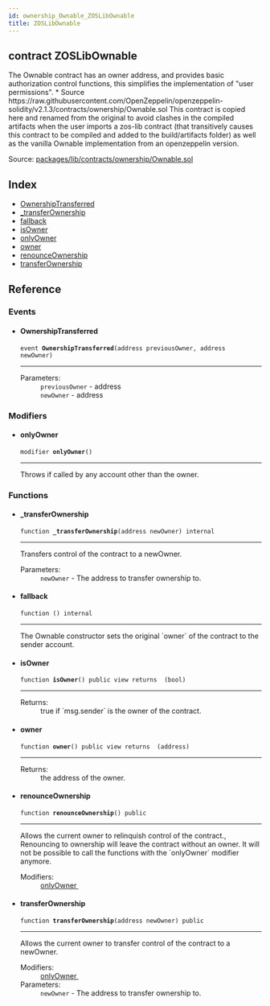 ```yaml
---
id: ownership_Ownable_ZOSLibOwnable
title: ZOSLibOwnable
---
```


<div class="contract-doc"><div class="contract"><h2 class="contract-header"><span class="contract-kind">contract</span> ZOSLibOwnable</h2><p class="description">The Ownable contract has an owner address, and provides basic authorization control functions, this simplifies the implementation of &quot;user permissions&quot;. * Source https://raw.githubusercontent.com/OpenZeppelin/openzeppelin-solidity/v2.1.3/contracts/ownership/Ownable.sol This contract is copied here and renamed from the original to avoid clashes in the compiled artifacts when the user imports a zos-lib contract (that transitively causes this contract to be compiled and added to the build/artifacts folder) as well as the vanilla Ownable implementation from an openzeppelin version.</p><div class="source">Source: <a href="https://github.com/zeppelinos/zos/blob/v2.4.0/packages/lib/contracts/ownership/Ownable.sol" target="_blank">packages/lib/contracts/ownership/Ownable.sol</a></div></div><div class="index"><h2>Index</h2><ul><li><a href="ownership_Ownable_ZOSLibOwnable.html#OwnershipTransferred">OwnershipTransferred</a></li><li><a href="ownership_Ownable_ZOSLibOwnable.html#_transferOwnership">_transferOwnership</a></li><li><a href="ownership_Ownable_ZOSLibOwnable.html#">fallback</a></li><li><a href="ownership_Ownable_ZOSLibOwnable.html#isOwner">isOwner</a></li><li><a href="ownership_Ownable_ZOSLibOwnable.html#onlyOwner">onlyOwner</a></li><li><a href="ownership_Ownable_ZOSLibOwnable.html#owner">owner</a></li><li><a href="ownership_Ownable_ZOSLibOwnable.html#renounceOwnership">renounceOwnership</a></li><li><a href="ownership_Ownable_ZOSLibOwnable.html#transferOwnership">transferOwnership</a></li></ul></div><div class="reference"><h2>Reference</h2><div class="events"><h3>Events</h3><ul><li><div class="item event"><span id="OwnershipTransferred" class="anchor-marker"></span><h4 class="name">OwnershipTransferred</h4><div class="body"><code class="signature">event <strong>OwnershipTransferred</strong><span>(address previousOwner, address newOwner) </span></code><hr/><dl><dt><span class="label-parameters">Parameters:</span></dt><dd><div><code>previousOwner</code> - address</div><div><code>newOwner</code> - address</div></dd></dl></div></div></li></ul></div><div class="modifiers"><h3>Modifiers</h3><ul><li><div class="item modifier"><span id="onlyOwner" class="anchor-marker"></span><h4 class="name">onlyOwner</h4><div class="body"><code class="signature">modifier <strong>onlyOwner</strong><span>() </span></code><hr/><div class="description"><p>Throws if called by any account other than the owner.</p></div></div></div></li></ul></div><div class="functions"><h3>Functions</h3><ul><li><div class="item function"><span id="_transferOwnership" class="anchor-marker"></span><h4 class="name">_transferOwnership</h4><div class="body"><code class="signature">function <strong>_transferOwnership</strong><span>(address newOwner) </span><span>internal </span></code><hr/><div class="description"><p>Transfers control of the contract to a newOwner.</p></div><dl><dt><span class="label-parameters">Parameters:</span></dt><dd><div><code>newOwner</code> - The address to transfer ownership to.</div></dd></dl></div></div></li><li><div class="item function"><span id="fallback" class="anchor-marker"></span><h4 class="name">fallback</h4><div class="body"><code class="signature">function <strong></strong><span>() </span><span>internal </span></code><hr/><div class="description"><p>The Ownable constructor sets the original `owner` of the contract to the sender account.</p></div></div></div></li><li><div class="item function"><span id="isOwner" class="anchor-marker"></span><h4 class="name">isOwner</h4><div class="body"><code class="signature">function <strong>isOwner</strong><span>() </span><span>public </span><span>view </span><span>returns  (bool) </span></code><hr/><dl><dt><span class="label-return">Returns:</span></dt><dd>true if `msg.sender` is the owner of the contract.</dd></dl></div></div></li><li><div class="item function"><span id="owner" class="anchor-marker"></span><h4 class="name">owner</h4><div class="body"><code class="signature">function <strong>owner</strong><span>() </span><span>public </span><span>view </span><span>returns  (address) </span></code><hr/><dl><dt><span class="label-return">Returns:</span></dt><dd>the address of the owner.</dd></dl></div></div></li><li><div class="item function"><span id="renounceOwnership" class="anchor-marker"></span><h4 class="name">renounceOwnership</h4><div class="body"><code class="signature">function <strong>renounceOwnership</strong><span>() </span><span>public </span></code><hr/><div class="description"><p>Allows the current owner to relinquish control of the contract., Renouncing to ownership will leave the contract without an owner. It will not be possible to call the functions with the `onlyOwner` modifier anymore.</p></div><dl><dt><span class="label-modifiers">Modifiers:</span></dt><dd><a href="ownership_Ownable_ZOSLibOwnable.html#onlyOwner">onlyOwner </a></dd></dl></div></div></li><li><div class="item function"><span id="transferOwnership" class="anchor-marker"></span><h4 class="name">transferOwnership</h4><div class="body"><code class="signature">function <strong>transferOwnership</strong><span>(address newOwner) </span><span>public </span></code><hr/><div class="description"><p>Allows the current owner to transfer control of the contract to a newOwner.</p></div><dl><dt><span class="label-modifiers">Modifiers:</span></dt><dd><a href="ownership_Ownable_ZOSLibOwnable.html#onlyOwner">onlyOwner </a></dd><dt><span class="label-parameters">Parameters:</span></dt><dd><div><code>newOwner</code> - The address to transfer ownership to.</div></dd></dl></div></div></li></ul></div></div></div>
